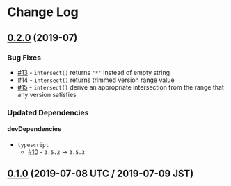 # Change Log

## [0.2.0] (2019-07)

### Bug Fixes

* [#13] - `intersect()` returns `'*'` instead of empty string
* [#14] - `intersect()` returns trimmed version range value
* [#15] - `intersect()` derive an appropriate intersection from the range that any version satisfies

### Updated Dependencies

#### devDependencies

* `typescript`
    * [#10] - `3.5.2` -> `3.5.3`

[#10]: https://github.com/sounisi5011/semver-range-intersect/pull/10
[#13]: https://github.com/sounisi5011/semver-range-intersect/pull/13
[#14]: https://github.com/sounisi5011/semver-range-intersect/pull/14
[#15]: https://github.com/sounisi5011/semver-range-intersect/pull/15
[0.2.0]: https://github.com/sounisi5011/semver-range-intersect/compare/v0.1.0...HEAD

## [0.1.0] (2019-07-08 UTC / 2019-07-09 JST)

[0.1.0]: https://github.com/sounisi5011/semver-range-intersect/compare/v0.0.0...v0.1.0
